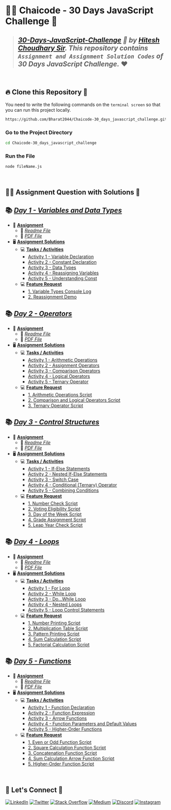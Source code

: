 # 🧑‍💻 **Chaicode - 30 Days JavaScript Challenge** 🎯

> ## _[30-Days-JavaScript-Challenge](https://courses.chaicode.com/learn/home) 🚀 by [Hitesh Choudhary Sir](https://www.linkedin.com/in/hiteshchoudhary/). This repository contains `Assignment and Assignment Solution Codes` of 30 Days JavaScript Challenge._ ❤️

<br/>

## 🔥 **Clone this Repository** 💫
You need to write the following commands on the `terminal screen` so that you can run this project locally.

```bash
https://github.com/Bharat2044/Chaicode-30_days_javascript_challenge.git
```

### Go to the Project Directory
```sh
cd Chaicode-30_days_javascript_challenge
```

### Run the File
```sh
node fileName.js
```

<br/>

## 👨‍💻 **Assignment Question with Solutions** 👀

## 📚 [_Day 1 - Variables and Data Types_](./Day%201%20-%20Variables%20and%20Data%20Types/)
- 📒 [**Assignment**](./Day%201%20-%20Variables%20and%20Data%20Types/Assignment/)
    - 📝 [_Readme File_](./Day%201%20-%20Variables%20and%20Data%20Types/Assignment/Day%201%20-%20Variables%20and%20Data%20Types%20Assignment.md)
    - 📝 [_PDF File_](./Day%201%20-%20Variables%20and%20Data%20Types/Assignment/Day%201%20-%20Variables%20and%20Data%20Types%20Assignment.png)
- 🖥️ [**Assignment Solutions**](./Day%201%20-%20Variables%20and%20Data%20Types/Solutions/)
    - 💻 [**Tasks / Activities**](./Day%201%20-%20Variables%20and%20Data%20Types/Solutions/Tasks%20or%20Activities/)
        - [Activity 1 - Variable Declaration](./Day%201%20-%20Variables%20and%20Data%20Types/Solutions/Tasks%20or%20Activities/Activity%201%20-%20Variable%20Declaration/)
        - [Activity 2 - Constant Declaration](./Day%201%20-%20Variables%20and%20Data%20Types/Solutions/Tasks%20or%20Activities/Activity%202%20-%20Constant%20Declaration/)
        - [Activity 3 - Data Types](./Day%201%20-%20Variables%20and%20Data%20Types/Solutions/Tasks%20or%20Activities/Activity%203%20-%20Data%20Types/)
        - [Activity 4 - Reassigning Variables](./Day%201%20-%20Variables%20and%20Data%20Types/Solutions/Tasks%20or%20Activities/Activity%204%20-%20Reassigning%20Variables/)
        - [Activity 5 - Understanding Const](./Day%201%20-%20Variables%20and%20Data%20Types/Solutions/Tasks%20or%20Activities/Activity%205%20-%20Understanding%20Const/)
    - 💻 [**Feature Request**](./Day%201%20-%20Variables%20and%20Data%20Types/Solutions/Feature%20Request/)
        - [1. Variable Types Console Log](./Day%201%20-%20Variables%20and%20Data%20Types/Solutions/Feature%20Request/1.%20Variable%20Types%20Console%20Log/)
        - [2. Reassignment Demo](./Day%201%20-%20Variables%20and%20Data%20Types/Solutions/Feature%20Request/2.%20Reassignment%20Demo/)

## 📚 [_Day 2 - Operators_](./Day%202%20-%20Operators/)
- 📒 [**Assignment**](./Day%202%20-%20Operators/Assignment/)
    - 📝 [_Readme File_](./Day%202%20-%20Operators/Assignment/Day%202%20-%20Operators%20Assignment.md)
    - 📝 [_PDF File_](./Day%202%20-%20Operators/Assignment/Day%202-%20Operators%20Assignmet.jpg)
- 🖥️ [**Assignment Solutions**](./Day%202%20-%20Operators/Solutions/)
    - 💻 [**Tasks / Activities**](./Day%202%20-%20Operators/Solutions/Tasks%20or%20Activities/)
        - [Activity 1 - Arithmetic Operations](./Day%202%20-%20Operators/Solutions/Tasks%20or%20Activities/Activity%201%20-%20Arithmetic%20Operations/)
        - [Activity 2 - Assignment Operators](./Day%202%20-%20Operators/Solutions/Tasks%20or%20Activities/Activity%202%20-%20Assignment%20Operators/)
        - [Activity 3 - Comparison Operators](./Day%202%20-%20Operators/Solutions/Tasks%20or%20Activities/Activity%203%20-%20Comparison%20Operators/)
        - [Activity 4 - Logical Operators](./Day%202%20-%20Operators/Solutions/Tasks%20or%20Activities/Activity%204%20-%20Logical%20Operators/)
        - [Activity 5 - Ternary Operator](./Day%202%20-%20Operators/Solutions/Tasks%20or%20Activities/Activity%205%20-%20Ternary%20Operator/)
    - 💻 [**Feature Request**](./Day%202%20-%20Operators/Solutions/Feature%20Request/)
        - [1. Arithmetic Operations Script](./Day%202%20-%20Operators/Solutions/Feature%20Request/1.%20Arithmetic%20Operations%20Script/)
        - [2. Comparison and Logical Operators Script](./Day%202%20-%20Operators/Solutions/Feature%20Request/2.%20Comparison%20and%20Logical%20Operators%20Script/)
        - [3. Ternary Operator Script](./Day%202%20-%20Operators/Solutions/Feature%20Request/3.%20Ternary%20Operator%20Script/)

## 📚 [_Day 3 - Control Structures_](./Day%203%20-%20Control%20Structures/)
- 📒 [**Assignment**](./Day%203%20-%20Control%20Structures/Assignment/)
    - 📝 [_Readme File_](./Day%203%20-%20Control%20Structures/Assignment/Day%203%20-%20Control%20Structures%20Assignment.md)
    - 📝 [_PDF File_](./Day%203%20-%20Control%20Structures/Assignment/Day%203%20-%20Control%20Structures%20Assignment.png)
- 🖥️ [**Assignment Solutions**](./Day%203%20-%20Control%20Structures/Solutions/)
    - 💻 [**Tasks / Activities**](./Day%203%20-%20Control%20Structures/Solutions/Tasks%20or%20Activities/)
        - [Activity 1 - If-Else Statements](./Day%203%20-%20Control%20Structures/Solutions/Tasks%20or%20Activities/Activity%201%20-%20If-Else%20Statements/)
        - [Activity 2 - Nested If-Else Statements](./Day%203%20-%20Control%20Structures/Solutions/Tasks%20or%20Activities/Activity%202%20-%20Nested%20If-Else%20Statements/)
        - [Activity 3 - Switch Case](./Day%203%20-%20Control%20Structures/Solutions/Tasks%20or%20Activities/Activity%203%20-%20Switch%20Case/)
        - [Activity 4 - Conditional (Ternary) Operator](./Day%203%20-%20Control%20Structures/Solutions/Tasks%20or%20Activities/Activity%204%20-%20Conditional%20(Ternary)%20Operator/)
        - [Activity 5 - Combining Conditions](./Day%203%20-%20Control%20Structures/Solutions/Tasks%20or%20Activities/Activity%205%20-%20Combining%20Conditions/)
    - 💻 [**Feature Request**](./Day%203%20-%20Control%20Structures/Solutions/Feature%20Request/)
        - [1. Number Check Script](./Day%203%20-%20Control%20Structures/Solutions/Feature%20Request/1.%20Number%20Check%20Script/)
        - [2. Voting Eligibility Script](./Day%203%20-%20Control%20Structures/Solutions/Feature%20Request/2.%20Voting%20Eligibility%20Script/)
        - [3. Day of the Week Script](./Day%203%20-%20Control%20Structures/Solutions/Feature%20Request/3.%20Day%20of%20the%20Week%20Script/)
        - [4. Grade Assignment Script](./Day%203%20-%20Control%20Structures/Solutions/Feature%20Request/4.%20Grade%20Assignment%20Script/)
        - [5. Leap Year Check Script](./Day%203%20-%20Control%20Structures/Solutions/Feature%20Request/5.%20Leap%20Year%20Check%20Script/)


## 📚 [_Day 4 - Loops_](./Day%204%20-%20Loops/)
- 📒 [**Assignment**](./Day%204%20-%20Loops/Assignment/)
    - 📝 [_Readme File_](./Day%204%20-%20Loops/Assignment/Day%204%20-%20Loops%20Assignment.md)
    - 📝 [_PDF File_](./Day%204%20-%20Loops/Assignment/Day%204%20-%20Loops%20Assignment.jpg)
- 🖥️ [**Assignment Solutions**](./Day%204%20-%20Loops/Solutions/)
    - 💻 [**Tasks / Activities**](./Day%204%20-%20Loops/Solutions/Tasks%20or%20Activities/)
        - [Activity 1 - For Loop](./Day%204%20-%20Loops/Solutions/Tasks%20or%20Activities/Activity%201%20-%20For%20Loop/)
        - [Activity 2 - While Loop](./Day%204%20-%20Loops/Solutions/Tasks%20or%20Activities/Activity%202%20-%20While%20Loop/)
        - [Activity 3 - Do...While Loop](./Day%204%20-%20Loops/Solutions/Tasks%20or%20Activities/Activity%203%20-%20Do...While%20Loop/)
        - [Activity 4 - Nested Loops](./Day%204%20-%20Loops/Solutions/Tasks%20or%20Activities/Activity%204%20-%20Nested%20Loop/)
        - [Activity 5 - Loop Control Statements](./Day%204%20-%20Loops/Solutions/Tasks%20or%20Activities/Activity%205%20-%20Loop%20Control%20Statements/)
    - 💻 [**Feature Request**](./Day%204%20-%20Loops/Solutions/Feature%20Request/)
        - [1. Number Printing Script](./Day%204%20-%20Loops/Solutions/Feature%20Request/1.%20Number%20Printing%20Script/)
        - [2. Multiplication Table Script](./Day%204%20-%20Loops/Solutions/Feature%20Request/2.%20Multiplication%20Table%20Script/)
        - [3. Pattern Printing Script](./Day%204%20-%20Loops/Solutions/Feature%20Request/3.%20Pattern%20Printing%20Script/)
        - [4. Sum Calculation Script](./Day%204%20-%20Loops/Solutions/Feature%20Request/4.%20Sum%20Calculation%20Script/)
        - [5. Factorial Calculation Script](./Day%204%20-%20Loops/Solutions/Feature%20Request/5.%20Factorial%20Calculation%20Script/)


## 📚 [_Day 5 - Functions_](./Day%205%20-%20Functions/)
- 📒 [**Assignment**](./Day%205%20-%20Functions/Assignment/)
    - 📝 [_Readme File_](./Day%205%20-%20Functions/Assignment/Day%205%20-%20Functions%20Assignment.md)
    - 📝 [_PDF File_](./Day%205%20-%20Functions/Assignment/Day%20-%205%20Functions%20Assignment.jpg)
- 🖥️ [**Assignment Solutions**](./Day%205%20-%20Functions/Solutions/)
    - 💻 [**Tasks / Activities**](./Day%205%20-%20Functions/Solutions/Tasks%20or%20Activities/)
        - [Activity 1 - Function Declaration](./Day%205%20-%20Functions/Solutions/Tasks%20or%20Activities/Activity%201%20-%20Function%20Declaration/)
        - [Activity 2 - Function Expression](./Day%205%20-%20Functions/Solutions/Tasks%20or%20Activities/Activity%202%20-%20Function%20Expression/)
        - [Activity 3 - Arrow Functions](./Day%205%20-%20Functions/Solutions/Tasks%20or%20Activities/Activity%203%20-%20Arrow%20Functions/)
        - [Activity 4 - Function Parameters and Default Values](./Day%205%20-%20Functions/Solutions/Tasks%20or%20Activities/Activity%204%20-%20Function%20Parameters%20and%20Default%20Values/)
        - [Activity 5 - Higher-Order Functions](./Day%205%20-%20Functions/Solutions/Tasks%20or%20Activities/Activity%205%20-%20Higher-Order%20Functions/)
    - 💻 [**Feature Request**](./Day%205%20-%20Functions/Solutions/Feature%20Request/)
        - [1. Even or Odd Function Script](./Day%205%20-%20Functions/Solutions/Feature%20Request/1.%20Even%20or%20Odd%20Function%20Script/)
        - [2. Square Calculation Function Script](./Day%205%20-%20Functions/Solutions/Feature%20Request/2.%20Square%20Calculation%20Function%20Script/)
        - [3. Concatenation Function Script](./Day%205%20-%20Functions/Solutions/Feature%20Request/3.%20Concatenation%20Function%20Script/)
        - [4. Sum Calculation Arrow Function Script](./Day%205%20-%20Functions/Solutions/Feature%20Request/4.%20Sum%20Calculation%20Arrow%20Function%20Script/)
        - [5. Higher-Order Function Script](./Day%205%20-%20Functions/Solutions/Feature%20Request/5.%20Higher-Order%20Function%20Script/)




<br />

## 🔗 **Let's Connect** 🤝
[![LinkedIn](https://img.shields.io/badge/LinkedIn-%230077B5.svg?logo=linkedin&logoColor=white)](https://www.linkedin.com/in/bharat2044/)
[![Twitter](https://img.shields.io/badge/Twitter-%231DA1F2.svg?logo=Twitter&logoColor=white)](https://twitter.com/bharat__2044) 
[![Stack Overflow](https://img.shields.io/badge/-Stackoverflow-FE7A16?logo=stack-overflow&logoColor=white)](https://stackoverflow.com/users/21453213/bharat2044)
<a href='https://medium.com/@Bharat2044' target="_blank"><img alt='Medium' src='https://img.shields.io/badge/Medium-100000?style=plastic&logo=Medium&logoColor=000000&labelColor=475AC7&color=475AC7'/></a>
[![Discord](https://img.shields.io/badge/Discord-%237289DA.svg?logo=discord&logoColor=white)](https://discordapp.com/users/1202345957216231446) 
[![Instagram](https://img.shields.io/badge/Instagram-%23E4405F.svg?logo=Instagram&logoColor=white)](https://www.instagram.com/bharat__2044) 